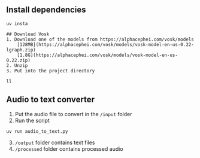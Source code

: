 ## Install dependencies
```shell
uv insta

## Download Vosk
1. Download one of the models from https://alphacephei.com/vosk/models
    [128MB](https://alphacephei.com/vosk/models/vosk-model-en-us-0.22-lgraph.zip) 
    [1.8G](https://alphacephei.com/vosk/models/vosk-model-en-us-0.22.zip)
2. Unzip 
3. Put into the project directory    

ll
```

## Audio to text converter
1. Put the audio file to convert in the `/input` folder
2. Run the script 
```shell
uv run audio_to_text.py
```
3. `/output` folder contains text files
4. `/processed` folder contains processed audio  

